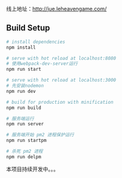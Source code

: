 
线上地址：http://jue.leheavengame.com/

## Build Setup

``` bash
# install dependencies
npm install

# serve with hot reload at localhost:8080
# 使用webpack-dev-server运行
npm run start

# serve with hot reload at localhost:3000
# 先安装nodemon
npm run dev

# build for production with minification
npm run build

# 服务端运行
npm run server

# 服务端开始 pm2 进程保护运行
npm run startpm

# 杀死 pm2 进程
npm run delpm

```



本项目持续开发中。。。